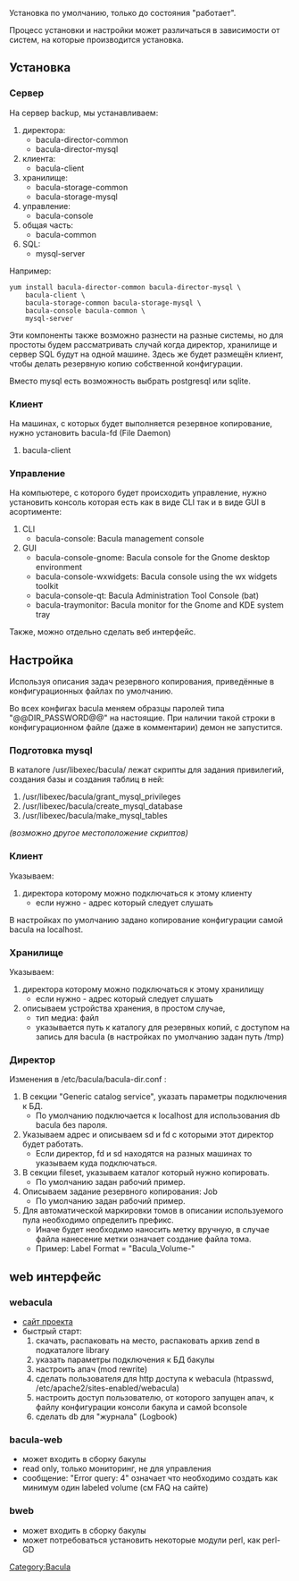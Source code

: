 Установка по умолчанию, только до состояния "работает".

Процесс установки и настройки может различаться в зависимости от систем,
на которые производится установка.

## Установка

### Сервер

На сервер backup, мы устанавливаем:

1.  директора:
      - bacula-director-common
      - bacula-director-mysql
2.  клиента:
      - bacula-client
3.  хранилище:
      - bacula-storage-common
      - bacula-storage-mysql
4.  управление:
      - bacula-console
5.  общая часть:
      - bacula-common
6.  SQL:
      - mysql-server

Например:

    yum install bacula-director-common bacula-director-mysql \
        bacula-client \
        bacula-storage-common bacula-storage-mysql \
        bacula-console bacula-common \
        mysql-server

Эти компоненты также возможно разнести на разные системы, но для
простоты будем рассматривать случай когда директор, хранилище и
сервер SQL будут на одной машине. Здесь же будет размещён клиент, чтобы
делать резервную копию собственной конфигурации.

Вместо mysql есть возможность выбрать postgresql или sqlite.

### Клиент

На машинах, с которых будет выполняется резервное копирование, нужно
установить bacula-fd (File Daemon)

1.  bacula-client

### Управление

На компьютере, с которого будет происходить управление, нужно установить
консоль которая есть как в виде CLI так и в виде GUI в асортименте:

1.  CLI
      - bacula-console: Bacula management console
2.  GUI
      - bacula-console-gnome: Bacula console for the Gnome desktop
        environment
      - bacula-console-wxwidgets: Bacula console using the wx widgets
        toolkit
      - bacula-console-qt: Bacula Administration Tool Console (bat)
      - bacula-traymonitor: Bacula monitor for the Gnome and KDE system
        tray

Также, можно отдельно сделать веб интерфейс.

## Настройка

Используя описания задач резервного копирования, приведённые в
конфигурационных файлах по умолчанию.

Во всех конфигах bacula меняем образцы паролей типа "@@DIR_PASSWORD@@"
на настоящие. При наличии такой строки в конфигурационном файле (даже в
комментарии) демон не запустится.

### Подготовка mysql

В каталоге /usr/libexec/bacula/ лежат скрипты для задания привилегий,
создания базы и создания таблиц в ней:

1.  /usr/libexec/bacula/grant_mysql_privileges
2.  /usr/libexec/bacula/create_mysql_database
3.  /usr/libexec/bacula/make_mysql_tables

*(возможно другое местоположение скриптов)*

### Клиент

Указываем:

1.  директора которому можно подключаться к этому клиенту
      - если нужно - адрес который следует слушать

В настройках по умолчанию задано копирование конфигурации самой bacula
на localhost.

### Хранилище

Указываем:

1.  директора которому можно подключаться к этому хранилищу
      - если нужно - адрес который следует слушать
2.  описываем устройства хранения, в простом случае,
      - тип медиа: файл
      - указывается путь к каталогу для резервных копий, с доступом на
        запись для bacula (в настройках по умолчанию задан путь /tmp)

### Директор

Изменения в /etc/bacula/bacula-dir.conf :

1.  В секции "Generic catalog service", указать параметры подключения к
    БД.
      - По умолчанию подключается к localhost для использования db
        bacula без пароля.
2.  Указываем адрес и описываем sd и fd с которыми этот директор будет
    работать.
      - Если директор, fd и sd находятся на разных машинах то указываем
        куда подключаться.
3.  В секции fileset, указываем каталог который нужно копировать.
      - По умолчанию задан рабочий пример.
4.  Описываем задание резервного копирования: Job
      - По умолчанию задан рабочий пример.
5.  Для автоматической маркировки томов в описании используемого пула
    необходимо определить префикс.
      - Иначе будет необходимо наносить метку вручную, в случае файла
        нанесение метки означает создание файла тома.
      - Пример:
            Label Format = "Bacula_Volume-"

## web интерфейс

### webacula

  - [сайт проекта](http://sourceforge.net/projects/webacula/)
  - быстрый старт:
    1.  скачать, распаковать на место, распаковать архив zend в
        подкаталоге library
    2.  указать параметры подключения к БД бакулы
    3.  настроить апач (mod rewrite)
    4.  сделать пользователя для http доступа к webacula (htpasswd,
        /etc/apache2/sites-enabled/webacula)
    5.  настроить доступ пользователю, от которого запущен апач, к файлу
        конфигурации консоли бакула и самой bconsole
    6.  сделать db для "журнала" (Logbook)

### bacula-web

  - может входить в сборку бакулы
  - read only, только мониторинг, не для управления
  - сообщение: "Error query: 4" означает что необходимо создать как
    минимум один labeled volume (см FAQ на сайте)

### bweb

  - может входить в сборку бакулы
  - может потребоваться установить некоторые модули perl, как perl-GD

[Category:Bacula](Category:Bacula "wikilink")